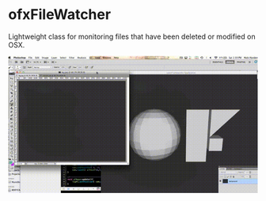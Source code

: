 # ofxFileWatcher
Lightweight class for monitoring files that have been deleted or modified on OSX.

![ofxFileWatcher](images/ofxFileWatcher.gif)
